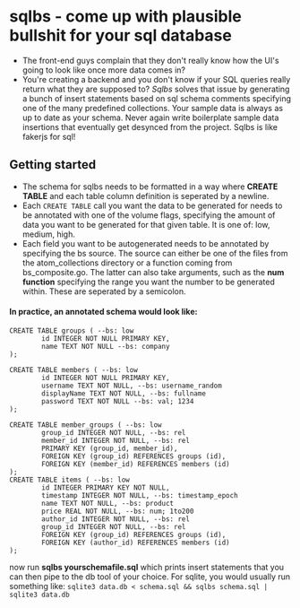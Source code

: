 # sqlbs - come up with plausible bullshit for your sql database

- The front-end guys complain that they don't really know how the UI's going to look like once more data comes in? 
- You're creating a backend and you don't know if your SQL queries really return what they are supposed to?
*Sqlbs* solves that issue by generating a bunch of insert statements based on sql schema comments specifying one of the many predefined collections. Your sample data is always as up to date as your schema. Never again write boilerplate sample data insertions that eventually get desynced from the project. Sqlbs is like fakerjs for sql!

## Getting started
- The schema for sqlbs needs to be formatted in a way where **CREATE TABLE** and each table column definition is seperated by a newline.
- Each ```CREATE TABLE``` call you want the data to be generated for needs to be annotated with one of the volume flags, specifying the amount of data you want to be generated for that given table. It is one of: low, medium, high.
- Each field you want to be autogenerated needs to be annotated by specifying the bs source. The source can either be one of the files from the atom_collections directory or a function coming from bs_composite.go. The latter can also take arguments, such as the **num function** specifying the range you want the number to be generated within. These are seperated by a semicolon.

#### In practice, an annotated schema would look like:
```
CREATE TABLE groups ( --bs: low
        id INTEGER NOT NULL PRIMARY KEY,
        name TEXT NOT NULL --bs: company
);

CREATE TABLE members ( --bs: low
        id INTEGER NOT NULL PRIMARY KEY,
        username TEXT NOT NULL, --bs: username_random
        displayName TEXT NOT NULL, --bs: fullname
        password TEXT NOT NULL --bs: val; 1234
);

CREATE TABLE member_groups ( --bs: low
        group_id INTEGER NOT NULL, --bs: rel
        member_id INTEGER NOT NULL, --bs: rel
        PRIMARY KEY (group_id, member_id),
        FOREIGN KEY (group_id) REFERENCES groups (id),
        FOREIGN KEY (member_id) REFERENCES members (id)
);
CREATE TABLE items ( --bs: low
        id INTEGER PRIMARY KEY NOT NULL,
        timestamp INTEGER NOT NULL, --bs: timestamp_epoch
        name TEXT NOT NULL, --bs: product
        price REAL NOT NULL, --bs: num; 1to200
        author_id INTEGER NOT NULL, --bs: rel
        group_id INTEGER NOT NULL, --bs: rel
        FOREIGN KEY (group_id) REFERENCES groups (id),
        FOREIGN KEY (author_id) REFERENCES members (id)
);
```

now run **sqlbs yourschemafile.sql** which prints insert statements that you can then pipe to the db tool of your choice. For sqlite, you would usually run something like:
```sqlite3 data.db < schema.sql && sqlbs schema.sql | sqlite3 data.db```
